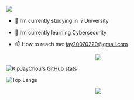 ![](https://iconce.com/api/v1?type=text&w=390&h=35&value=我跨越过时代，如兽般的姿态&animate=true&fillType=Linear&primaryColor=%23FC466B&secondaryColor=%233F5EF)
- 🔭 I’m currently studying in ？University


- 🌱 I’m currently learning Cybersecurity

- 📫 How to reach me: jay20070220@gmail.com

<div align="center">
  <img  src="https://github-readme-streak-stats.herokuapp.com?user=KipJayChou&theme=onedark&date_format=M%20j%5B%2C%20Y%5D" />
</div>

![KipJayChou's GitHub stats](https://github-readme-stats.vercel.app/api?username=KipJayChou&show_icons=true)

![Top Langs](https://github-readme-stats.vercel.app/api/top-langs/?username=KipJayChou)

<div align="center">
    <img  src="https://github-readme-stats.vercel.app/api/top-langs/?username=KipJayChou&layout=compact" />
</div>

